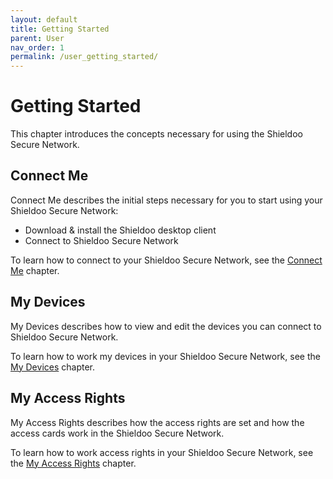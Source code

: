 ```yaml
---
layout: default
title: Getting Started
parent: User
nav_order: 1
permalink: /user_getting_started/
---
```


# Getting Started
This chapter introduces the concepts necessary for using the Shieldoo Secure Network.

## Connect Me
Connect Me describes the initial steps necessary for you to start using your Shieldoo Secure Network:
- Download & install the Shieldoo desktop client
- Connect to Shieldoo Secure Network

To learn how to connect to your Shieldoo Secure Network, see the [Connect Me](/connect_me/) chapter.

## My Devices
My Devices describes how to view and edit the devices you can connect to Shieldoo Secure Network.

To learn how to work my devices in your Shieldoo Secure Network, see the [My Devices](/my_devices/) chapter.

## My Access Rights
My Access Rights describes how the access rights are set and how the access cards work in the Shieldoo Secure Network.

To learn how to work access rights in your Shieldoo Secure Network, see the [My Access Rights](/my_access_rights/) chapter.